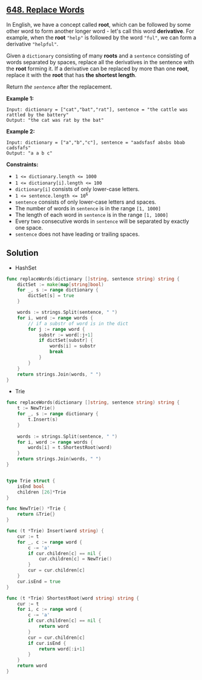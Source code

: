 ## [648. Replace Words](https://leetcode.com/problems/replace-words/)


In English, we have a concept called **root**, which can be followed by some other word to form another longer word - let's call this word **derivative**. For example, when the **root** `"help"` is followed by the word `"ful"`, we can form a derivative `"helpful"`.

Given a `dictionary` consisting of many **roots** and a `sentence` consisting of words separated by spaces, replace all the derivatives in the sentence with the **root** forming it. If a derivative can be replaced by more than one **root**, replace it with the **root** that has **the shortest length**.

Return _the `sentence`_ after the replacement.

**Example 1:**

```
Input: dictionary = ["cat","bat","rat"], sentence = "the cattle was rattled by the battery"
Output: "the cat was rat by the bat"
```

**Example 2:**

```
Input: dictionary = ["a","b","c"], sentence = "aadsfasf absbs bbab cadsfafs"
Output: "a a b c"
```

**Constraints:**

*   `1 <= dictionary.length <= 1000`
*   `1 <= dictionary[i].length <= 100`
*   `dictionary[i]` consists of only lower-case letters.
*   <code>1 <= sentence.length <= 10<sup>6</sup></code>
*   `sentence` consists of only lower-case letters and spaces.
*   The number of words in `sentence` is in the range `[1, 1000]`
*   The length of each word in `sentence` is in the range `[1, 1000]`
*   Every two consecutive words in `sentence` will be separated by exactly one space.
*   `sentence` does not have leading or trailing spaces.



## Solution

- HashSet

```go
func replaceWords(dictionary []string, sentence string) string {
    dictSet := make(map[string]bool)
    for _, s := range dictionary {
        dictSet[s] = true
    }

    words := strings.Split(sentence, " ")
    for i, word := range words {
        // if a substr of word is in the dict
        for j := range word {
            substr := word[:j+1]
            if dictSet[substr] {
                words[i] = substr
                break
            }
        }
    }
    return strings.Join(words, " ")
}
```



- Trie

```go
func replaceWords(dictionary []string, sentence string) string {
    t := NewTrie()
    for _, s := range dictionary {
        t.Insert(s)
    }
    
    words := strings.Split(sentence, " ")
    for i, word := range words {
        words[i] = t.ShortestRoot(word)
    }
    return strings.Join(words, " ")
}


type Trie struct {
    isEnd bool
    children [26]*Trie
}

func NewTrie() *Trie {
    return &Trie{}
}

func (t *Trie) Insert(word string) {
    cur := t
    for _, c := range word {
        c -= 'a'
        if cur.children[c] == nil {
            cur.children[c] = NewTrie()
        }
        cur = cur.children[c]
    }
    cur.isEnd = true
}

func (t *Trie) ShortestRoot(word string) string {
    cur := t
    for i, c := range word {
        c -= 'a'
        if cur.children[c] == nil {
            return word
        }
        cur = cur.children[c]
        if cur.isEnd {
            return word[:i+1]
        }
    }
    return word
}
```

